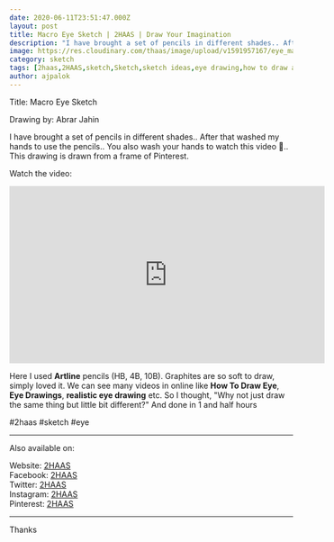 ```yaml
---
date: 2020-06-11T23:51:47.000Z
layout: post
title: Macro Eye Sketch | 2HAAS | Draw Your Imagination
description: "I have brought a set of pencils in different shades.. After that washed my hands to use the pencils.. You also wash your hands to watch this video 🤣.. This drawing is drawn from a frame of Pinterest  .. Read more on:   https://2haas.ml/macro-eye-sketch"
image: https://res.cloudinary.com/thaas/image/upload/v1591957167/eye_macro_full_pflyhn.jpg
category: sketch
tags: [2haas,2HAAS,sketch,Sketch,sketch ideas,eye drawing,how to draw an eye,how to sketch something,eye drawing reference,how to draw a realistic eye,drawing of eye,eye drawing easy,drawing an eye,drawings,eye drawings,eyes,drawing of an eye,drawing of a eye,realistic eye drawing,drawing ideas,step by step eye drawing,eyes drawing reference]
author: ajpalok
---
```


Title: Macro Eye Sketch

Drawing by: Abrar Jahin

I have brought a set of pencils in different shades.. After that washed my hands to use the pencils.. You also wash your hands to watch this video 🤣.. This drawing is drawn from a frame of Pinterest.  
  
Watch the video:  

<iframe width="560" height="315" src="https://www.youtube.com/embed/YE015XPPOVE" frameborder="0" allow="accelerometer; autoplay; encrypted-media; gyroscope; picture-in-picture" allowfullscreen></iframe>

Here I used **Artline** pencils (HB, 4B, 10B). Graphites are so soft to draw, simply loved it. We can see many videos in online like **How To Draw Eye**, **Eye Drawings**, **realistic eye drawing** etc. So I thought, "Why not just draw the same thing but little bit different?" And done in 1 and half hours

#2haas #sketch #eye  
______________________________________________
  
Also available on:
  
Website: [2HAAS](https://2haas.ml/)  
Facebook: [2HAAS](https://facebook.com/2haas)  
Twitter: [2HAAS](https://twitter.com/2haas_ml)  
Instagram: [2HAAS](https://instagram.com/2haas.ml)  
Pinterest: [2HAAS](https://pinterest.com/2haas_ml)  
  
______________________________________________
  
Thanks
